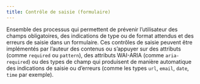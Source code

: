 ```yaml
---
title: Contrôle de saisie (formulaire)
---
```


Ensemble des processus qui permettent de prévenir l’utilisateur des champs obligatoires, des indications de type ou de format attendus et des erreurs de saisie dans un formulaire. Ces contrôles de saisie peuvent être implémentés par l’auteur des contenus ou s’appuyer sur des attributs (comme `required` ou `pattern`), des attributs WAI-ARIA (comme `aria-required`) ou des types de champ qui produisent de manière automatique des indications de saisie ou d’erreurs (comme les types `url`, `email`, `date`, `time` par exemple).
